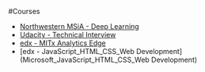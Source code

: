 #Courses

* [Northwestern MSiA - Deep Learning](MSiA_deep_learning)
* [Udacity - Technical Interview](udacity_technical_interview)
* [edx - MITx Analytics Edge](MITx_analytics_edge)
* [edx - JavaScript_HTML_CSS_Web Development](Microsoft_JavaScript_HTML_CSS_Web Development)
